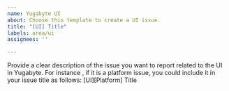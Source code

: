 ```yaml
---
name: Yugabyte UI
about: Choose this template to create a UI issue.
title: "[UI] Title"
labels: area/ui
assignees: ''

---
```


Provide a clear description of the issue you want to report related to the UI in Yugabyte. 
For instance , if it is a platform issue, you could include it in your issue title as follows:
[UI][Platform] Title 
